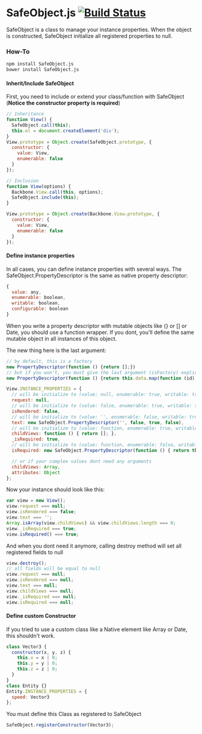 # SafeObject.js [![Build Status](https://travis-ci.org/Kelgors/SafeObject.js.svg?branch=master)](https://travis-ci.org/Kelgors/SafeObject.js)

SafeObject is a class to manage your instance properties. When the object is constructed, SafeObject initialize all registered properties to null.

### How-To

```bash
npm install SafeObject.js
bower install SafeObject.js
```

#### Inherit/Include SafeObject

First, you need to include or extend your class/function with SafeObject (__Notice the constructor property is required__)

```javascript
// Inheritance
function View() {
  SafeObject.call(this);
  this.el = document.createElement('div');
}
View.prototype = Object.create(SafeObject.prototype, {
  constructor: {
    value: View,
    enumerable: false
  }
});
```

```javascript
// Inclusion
function View(options) {
  Backbone.View.call(this, options);
  SafeObject.include(this);
}

View.prototype = Object.create(Backbone.View.prototype, {
  constructor: {
    value: View,
    enumerable: false
  }
});

```

#### Define instance properties

In all cases, you can define instance properties with several ways. The SafeObject.PropertyDescriptor is the same as native property descriptor:
```javascript
{
  value: any,
  enumerable: boolean,
  writable: boolean,
  configurable: boolean
}
```

When you write a property descriptor with mutable objects like {} or [] or Date, you should use a function wrapper. If you dont, you'll define the same mutable object in all instances of this object.

The new thing here is the last argument:
```javascript
// by default, this is a factory
new PropertyDescriptor(function () {return [];})
// but if you won't, you must give the last argument (isFactory) explicitly to false
new PropertyDescriptor(function () {return this.data.map(function (id) { return d.id; }); }, true, true, true, false);
```

```javascript
View.INSTANCE_PROPERTIES = {
  // will be initialize to (value: null, enumerable: true, writable: true, configurable: true, factory: false)
  request: null,
  // will be initialize to (value: false, enumerable: true, writable: true, configurable: true, factory: false)
  isRendered: false,
  // will be initialize to (value: '', enumerable: false, writable: true, configurable: false, factory: false)
  text: new SafeObject.PropertyDescriptor('', false, true, false),
  // will be initialize to (value: function, enumerable: true, writable: true, configurable: true, factory: true)
  childViews: function () { return []; },
  _isRequired: true,
  // will be initialize to (value: function, enumerable: false, writable: true, configurable: false, factory: false)
  isRequired: new SafeObject.PropertyDescriptor(function () { return this._isRequired; }, false, true, false, false) ],

  // or if your complex values dont need any arguments
  childViews: Array,
  attributes: Object
};
```

Now your instance should look like this:

```javascript
var view = new View();
view.request === null;
view.isRendered === false;
view.text === '';
Array.isArray(view.childViews) && view.childViews.length === 0;
view._isRequired === true;
view.isRequired() === true;
```

And when you dont need it anymore, calling destroy method will set all registered fields to null

```javascript
view.destroy();
// all fields will be equal to null
view.request === null;
view.isRendered === null;
view.text === null;
view.childViews === null;
view._isRequired === null;
view.isRequired === null;
```

#### Define custom Constructor

If you tried to use a custom class like a Native element like Array or Date, this shouldn't work.

```javascript
class Vector3 {
  constructor(x, y, z) {
    this.x = x | 0;
    this.y = y | 0;
    this.z = z | 0;
  }
}
class Entity {}
Entity.INSTANCE_PROPERTIES = {
  speed: Vector3
};
```

You must define this Class as registered to SafeObject

```javascript
SafeObject.registerConstructor(Vector3);
```
